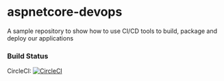 # aspnetcore-devops
A sample repository to show how to use CI/CD tools to build, package and deploy our applications

### Build Status
CircleCI: [![CircleCI](https://circleci.com/gh/rsantosdev/aspnetcore-devops.svg?style=svg)](https://circleci.com/gh/rsantosdev/aspnetcore-devops)
